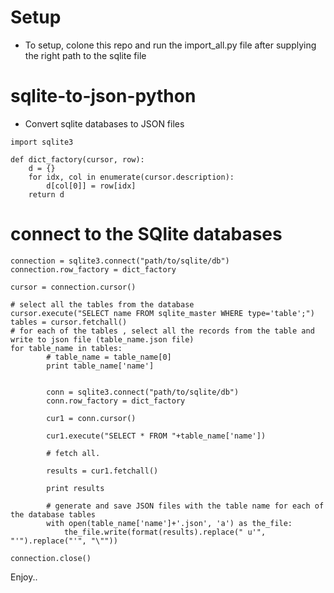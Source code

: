 # Setup
- To setup, colone this repo and run  the import_all.py file after supplying the right path to the sqlite file 

# sqlite-to-json-python
- Convert sqlite databases to JSON files
```
import sqlite3
 
def dict_factory(cursor, row):
    d = {}
    for idx, col in enumerate(cursor.description):
        d[col[0]] = row[idx]
    return d
```
# connect to the SQlite databases
```
connection = sqlite3.connect("path/to/sqlite/db")
connection.row_factory = dict_factory
 
cursor = connection.cursor()

# select all the tables from the database
cursor.execute("SELECT name FROM sqlite_master WHERE type='table';")
tables = cursor.fetchall()
# for each of the tables , select all the records from the table and write to json file (table_name.json file)
for table_name in tables:
		# table_name = table_name[0]
		print table_name['name']
		    

		conn = sqlite3.connect("path/to/sqlite/db")
		conn.row_factory = dict_factory
		 
		cur1 = conn.cursor()
		 
		cur1.execute("SELECT * FROM "+table_name['name'])
		 
		# fetch all.
		 
		results = cur1.fetchall()
		 
		print results

		# generate and save JSON files with the table name for each of the database tables
		with open(table_name['name']+'.json', 'a') as the_file:
		    the_file.write(format(results).replace(" u'", "'").replace("'", "\""))

connection.close()
```

Enjoy..
